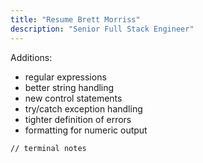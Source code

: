 ```yaml
---
title: "Resume Brett Morriss"
description: "Senior Full Stack Engineer"
---
```


Additions:
- regular expressions
- better string handling
- new control statements
- try/catch exception handling
- tighter definition of errors
- formatting for numeric output

```bash
// terminal notes
```
